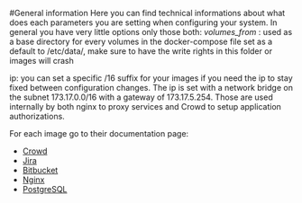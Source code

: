 #General information
Here you can find technical informations about what does each parameters you are setting
when configuring your system.
In general you have very little options only those both:
*volumes_from* : used as a base directory for every volumes in the docker-compose file
                set as a default to /etc/data/, make sure to have the write rights in this folder
                or images will crash

ip: you can set a specific /16 suffix for your images if you need the ip to stay fixed between
configuration changes. The ip is set with a network bridge on the subnet 173.17.0.0/16 with a gateway of
173.17.5.254. Those are used internally by both nginx to proxy services and Crowd to setup application authorizations.

For each image go to their documentation page:

* [Crowd](crowd.md)
* [Jira](jira.md)
* [Bitbucket](bitbucket.md)
* [Nginx](nginx.md)
* [PostgreSQL](postgre.md)
